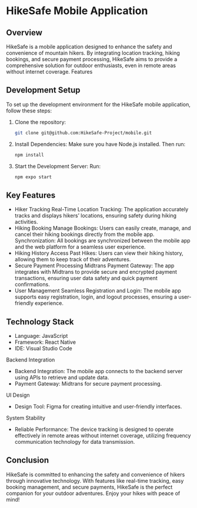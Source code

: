 # HikeSafe Mobile Application

## Overview

HikeSafe is a mobile application designed to enhance the safety and convenience of mountain hikers. By integrating location tracking, hiking bookings, and secure payment processing, HikeSafe aims to provide a comprehensive solution for outdoor enthusiasts, even in remote areas without internet coverage.
Features

## Development Setup

To set up the development environment for the HikeSafe mobile application, follow these steps:

1. Clone the repository:

   ```bash
   git clone git@github.com:HikeSafe-Project/mobile.git
   ```
2. Install Dependencies: Make sure you have Node.js installed. Then run:

   ```bash
   npm install
   ```
3. Start the Development Server: Run:

   ```bash
   npm expo start
   ```

## Key Features
- Hiker Tracking
    Real-Time Location Tracking: The application accurately tracks and displays hikers’ locations, ensuring safety during hiking activities.
- Hiking Booking
    Manage Bookings: Users can easily create, manage, and cancel their hiking bookings directly from the mobile app.
    Synchronization: All bookings are synchronized between the mobile app and the web platform for a seamless user experience.
- Hiking History
    Access Past Hikes: Users can view their hiking history, allowing them to keep track of their adventures.
- Secure Payment Processing
    Midtrans Payment Gateway: The app integrates with Midtrans to provide secure and encrypted payment transactions, ensuring user data safety and quick payment confirmations.
- User Management
    Seamless Registration and Login: The mobile app supports easy registration, login, and logout processes, ensuring a user-friendly experience.

## Technology Stack
- Language: JavaScript
- Framework: React Native
- IDE: Visual Studio Code

Backend Integration
- Backend Integration: The mobile app connects to the backend server using APIs to retrieve and update data.
- Payment Gateway: Midtrans for secure payment processing.

UI Design
- Design Tool: Figma for creating intuitive and user-friendly interfaces. 

System Stability
- Reliable Performance: The device tracking is designed to operate effectively in remote areas without internet coverage, utilizing frequency communication technology for data transmission.

## Conclusion

HikeSafe is committed to enhancing the safety and convenience of hikers through innovative technology. With features like real-time tracking, easy booking management, and secure payments, HikeSafe is the perfect companion for your outdoor adventures. Enjoy your hikes with peace of mind!
